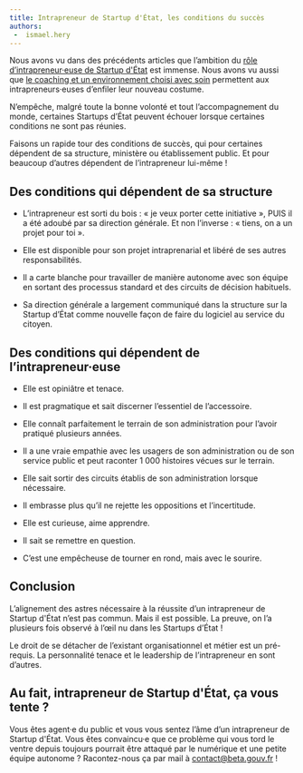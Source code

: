 ```yaml
---
title: Intrapreneur de Startup d'État, les conditions du succès
authors:
 -  ismael.hery
---
```


Nous avons vu dans des précédents articles que l’ambition du [rôle d’intrapreneur·euse de Startup d'État](/2017/02/16/intrapreneur-startup-d-etat.html) est immense. Nous avons vu aussi que [le coaching et un environnement choisi avec soin](/2017/02/27/comment-former-des-intrapreneurs.html) permettent aux intrapreneurs·euses d’enfiler leur nouveau costume.

N’empêche, malgré toute la bonne volonté et tout l’accompagnement du monde, certaines Startups d’État peuvent échouer lorsque certaines conditions ne sont pas réunies.

Faisons un rapide tour des conditions de succès, qui pour certaines dépendent de sa structure, ministère ou établissement public. Et pour beaucoup d’autres dépendent de l’intrapreneur lui-même !

<!--more-->

## Des conditions qui dépendent de sa structure

* L’intrapreneur est sorti du bois : « je veux porter cette initiative », PUIS il a été adoubé par sa direction générale. Et non l’inverse : « tiens, on a un projet pour toi ».

* Elle est disponible pour son projet intraprenarial et libéré de ses autres responsabilités.

* Il a carte blanche pour travailler de manière autonome avec son équipe en sortant des processus standard et des circuits de décision habituels.

* Sa direction générale a largement communiqué dans la structure sur la Startup d’État comme nouvelle façon de faire du logiciel au service du citoyen.

## Des conditions qui dépendent de l’intrapreneur·euse

* Elle est opiniâtre et tenace.

* Il est pragmatique et sait discerner l’essentiel de l’accessoire.

* Elle connaît parfaitement le terrain de son administration pour l’avoir pratiqué plusieurs années.

* Il a une vraie empathie avec les usagers de son administration ou de son service public et peut raconter 1 000 histoires vécues sur le terrain.

* Elle sait sortir des circuits établis de son administration lorsque nécessaire.

* Il embrasse plus qu’il ne rejette les oppositions et l’incertitude.

* Elle est curieuse, aime apprendre.

* Il sait se remettre en question.

* C’est une empêcheuse de tourner en rond, mais avec le sourire.

## Conclusion

L’alignement des astres nécessaire à la réussite d’un intrapreneur de Startup d'État n’est pas commun. Mais il est possible. La preuve, on l’a plusieurs fois observé à l’œil nu dans les Startups d’État !

Le droit de se détacher de l’existant organisationnel et métier est un pré-requis. La personnalité tenace et le leadership de l’intrapreneur en sont d’autres.

## Au fait, intrapreneur de Startup d'État, ça vous tente ?

Vous êtes agent·e du public et vous vous sentez l’âme d’un intrapreneur de Startup d'État. Vous êtes convaincu·e que ce problème qui vous tord le ventre depuis toujours pourrait être attaqué par le numérique et une petite équipe autonome ? Racontez-nous ça par mail à [contact@beta.gouv.fr](mailto:contact@beta.gouv.fr?subject=Candidature%20intrapreneur) !
